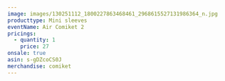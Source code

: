 ```yaml
---
image: images/130251112_1800227863468461_2968615527131986364_n.jpg
producttype: Mini sleeves
eventName: Air Comiket 2
pricings:
  - quantity: 1
    price: 27
onsale: true
asin: s-gDZcoCS0J
merchandise: comiket
---
```

